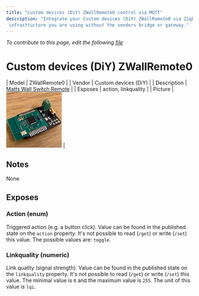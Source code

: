 ```yaml
---
title: "Custom devices (DiY) ZWallRemote0 control via MQTT"
description: "Integrate your Custom devices (DiY) ZWallRemote0 via Zigbee2MQTT with whatever smart home
 infrastructure you are using without the vendors bridge or gateway."
---
```


*To contribute to this page, edit the following
[file](https://github.com/Koenkk/zigbee2mqtt.io/blob/master/docs/devices/ZWallRemote0.md)*

# Custom devices (DiY) ZWallRemote0

| Model | ZWallRemote0  |
| Vendor  | Custom devices (DiY)  |
| Description | [Matts Wall Switch Remote](https://github.com/mattlokes/ZWallRemote) |
| Exposes | action, linkquality |
| Picture | ![Custom devices (DiY) ZWallRemote0](../../public/images/devices/ZWallRemote0.jpg) |

## Notes

None


## Exposes

### Action (enum)
Triggered action (e.g. a button click).
Value can be found in the published state on the `action` property.
It's not possible to read (`/get`) or write (`/set`) this value.
The possible values are: `toggle`.

### Linkquality (numeric)
Link quality (signal strength).
Value can be found in the published state on the `linkquality` property.
It's not possible to read (`/get`) or write (`/set`) this value.
The minimal value is `0` and the maximum value is `255`.
The unit of this value is `lqi`.

